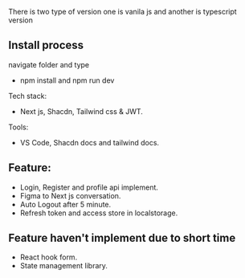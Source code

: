 There is two type of version one is vanila js and another is typescript version

## Install process
navigate folder and type 
* npm install and npm run dev


Tech stack:
* Next js, Shacdn, Tailwind css & JWT.



Tools:
* VS Code, Shacdn docs and tailwind docs.


## Feature:
* Login, Register and profile api implement.
* Figma to Next js conversation.
* Auto Logout after 5 minute.
* Refresh token and access store in localstorage.

## Feature haven't implement due to short time
* React hook form.
* State management library.



